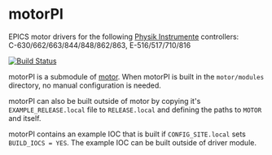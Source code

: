 # motorPI
EPICS motor drivers for the following [Physik Instrumente](https://www.physikinstrumente.com) controllers:<br>
C-630/662/663/844/848/862/863, E-516/517/710/816

[![Build Status](https://github.com/epics-motor/motorPI/actions/workflows/ci-scripts-build.yml/badge.svg)](https://github.com/epics-motor/motorPI/actions/workflows/ci-scripts-build.yml)
<!--[![Build Status](https://travis-ci.org/epics-motor/motorPI.png)](https://travis-ci.org/epics-motor/motorPI)-->

motorPI is a submodule of [motor](https://github.com/epics-modules/motor).  When motorPI is built in the ``motor/modules`` directory, no manual configuration is needed.

motorPI can also be built outside of motor by copying it's ``EXAMPLE_RELEASE.local`` file to ``RELEASE.local`` and defining the paths to ``MOTOR`` and itself.

motorPI contains an example IOC that is built if ``CONFIG_SITE.local`` sets ``BUILD_IOCS = YES``.  The example IOC can be built outside of driver module.
